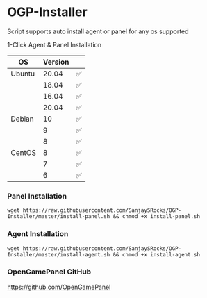 # OGP-Installer

Script supports auto install agent or panel for any os supported


1-Click Agent & Panel Installation

| OS     | Version |   |
|--------|---------|---|
| Ubuntu | 20.04   | ✅ |
|        | 18.04   | ✅ |
|  	 | 16.04   | ✅ |
|        | 20.04   | ✅ |
| Debian | 10      | ✅ |
|        | 9       | ✅ |
| 	 | 8       | ✅ |
| CentOS | 8      | ✅ |
|        | 7       | ✅ |
| 	 | 6       | ✅ |

### Panel Installation

    wget https://raw.githubusercontent.com/SanjaySRocks/OGP-Installer/master/install-panel.sh && chmod +x install-panel.sh

### Agent Installation 
	
    wget https://raw.githubusercontent.com/SanjaySRocks/OGP-Installer/master/install-agent.sh && chmod +x install-agent.sh

### OpenGamePanel GitHub
https://github.com/OpenGamePanel
